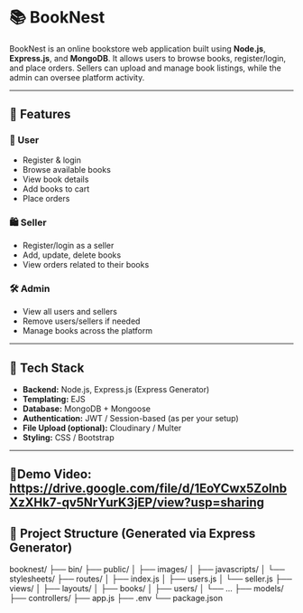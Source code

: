 # 📚 BookNest

BookNest is an online bookstore web application built using **Node.js**, **Express.js**, and **MongoDB**. It allows users to browse books, register/login, and place orders. Sellers can upload and manage book listings, while the admin can oversee platform activity.

---

## 🚀 Features

### 👤 User
- Register & login
- Browse available books
- View book details
- Add books to cart
- Place orders

### 🛍️ Seller
- Register/login as a seller
- Add, update, delete books
- View orders related to their books

### 🛠️ Admin
- View all users and sellers
- Remove users/sellers if needed
- Manage books across the platform

---

## 🧱 Tech Stack

- **Backend:** Node.js, Express.js (Express Generator)
- **Templating:** EJS
- **Database:** MongoDB + Mongoose
- **Authentication:** JWT / Session-based (as per your setup)
- **File Upload (optional):** Cloudinary / Multer
- **Styling:** CSS / Bootstrap

---
## 🎥Demo Video: https://drive.google.com/file/d/1EoYCwx5ZolnbXzXHk7-qv5NrYurK3jEP/view?usp=sharing

## 📂 Project Structure (Generated via Express Generator)

booknest/
├── bin/
├── public/
│ ├── images/
│ ├── javascripts/
│ └── stylesheets/
├── routes/
│ ├── index.js
│ ├── users.js
│ └── seller.js
├── views/
│ ├── layouts/
│ ├── books/
│ ├── users/
│ └── ...
├── models/
├── controllers/
├── app.js
├── .env
└── package.json
